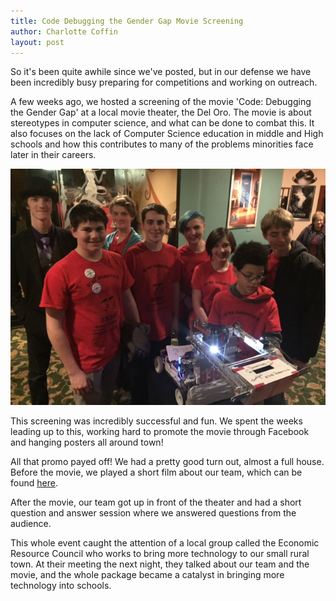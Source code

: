 ```yaml
---
title: Code Debugging the Gender Gap Movie Screening
author: Charlotte Coffin
layout: post
---
```


So it's been quite awhile since we've posted, but in our defense we have been incredibly busy preparing for competitions and working on outreach.

A few weeks ago, we hosted a screening of the movie 'Code: Debugging the Gender Gap' at a local movie theater, the Del Oro. The movie is about stereotypes in computer science, and what can be done to combat this. It also focuses on the lack of Computer Science education in middle and High schools and how this contributes to many of the problems minorities face later in their careers.

![The team at the theater](/assets/teamcode.jpg)

This screening was incredibly successful and fun. We spent the weeks leading up to this, working hard to promote the movie through Facebook and hanging posters all around town!

All that promo payed off! We had a pretty good turn out, almost a full house. Before the movie, we played a short film about our team, which can be found <a href = "https://www.youtube.com/watch?v=FfSsNkfYd1A">here</a>.

After the movie, our team got up in front of the theater and had a short question and answer session where we answered questions from the audience.

This whole event caught the attention of a local group called the Economic Resource Council who works to bring more technology to our small rural town. At their meeting the next night, they talked about our team and the movie, and the whole package became a catalyst in bringing more technology into schools.
